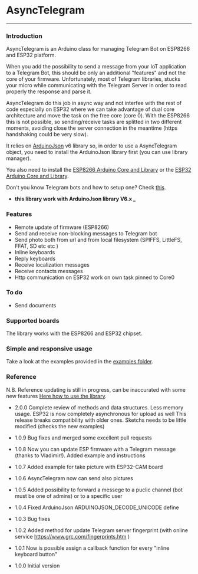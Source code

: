 
# AsyncTelegram 

___
### Introduction
AsyncTelegram is an Arduino class for managing Telegram Bot on ESP8266 and ESP32 platform.

When you add the possibility to send a message from your IoT application to a Telegram Bot, this should be only an additional "features" and not the core of your firmware.
Unfortunately, most of Telegram libraries, stucks your micro while communicating with the Telegram Server in order to read properly the response and parse it.

AsyncTelegram do this job in async way and not interfee with the rest of code especially on ESP32 where we can take advantage of dual core architecture and move the task on the free core (core 0). With the ESP8266 this is not possible, so sending/receive tasks are splitted in two different moments, avoiding close the server connection in the meantime (https handshaking could be very slow).

It relies on [ArduinoJson](https://github.com/bblanchon/ArduinoJson) v6 library so, in order to use a AsyncTelegram object, you need to install the ArduinoJson library first (you can use library manager).

You also need to install the [ESP8266 Arduino Core and Library](https://github.com/esp8266/Arduino) or the [ESP32 Arduino Core and Library](https://github.com/espressif/arduino-esp32).

Don't you know Telegram bots and how to setup one? Check [this](https://core.telegram.org/bots#6-botfather).

+ **this library work with ArduinoJson library V6.x _**


### Features
+ Remote update of firmware (ESP8266)
+ Send and receive non-blocking messages to Telegram bot
+ Send photo both from url and from local filesystem (SPIFFS, LittleFS, FFAT, SD etc etc )
+ Inline keyboards
+ Reply keyboards 
+ Receive localization messages
+ Receive contacts messages 
+ Http communication on ESP32 work on own task pinned to Core0 

### To do
+ Send documents

### Supported boards
The library works with the ESP8266 and ESP32 chipset.

### Simple and responsive usage
Take a look at the examples provided in the [examples folder](https://github.com/cotestatnt/AsyncTelegram/tree/master/examples).

### Reference
N.B. Reference updating is still in progress, can be inaccurated with some new features
[Here how to use the library](https://github.com/cotestatnt/AsyncTelegram/blob/master/REFERENCE.md). 

+ 2.0.0   Complete review of methods and data structures. Less memory usage. ESP32 is now completely asynchronous for upload as well
          This release breaks compatibility with older ones. Sketchs needs to be little modified (checks the new examples)

+ 1.0.9   Bug fixes and merged some excellent pull requests
+ 1.0.8   Now you can update ESP firmware with a Telegram message (thanks to Vladimir!). Added example and instructions
+ 1.0.7   Added example for take picture with ESP32-CAM board
+ 1.0.6   AsyncTelegram now can send also pictures
+ 1.0.5   Added possibility to forward a messege to a puclic channel (bot must be one of admins) or to a specific user
+ 1.0.4	  Fixed ArduinoJson ARDUINOJSON_DECODE_UNICODE define
+ 1.0.3   Bug fixes
+ 1.0.2   Added method for update Telegram server fingerprint (with online service https://www.grc.com/fingerprints.htm )
+ 1.0.1   Now is possible assign a callback function for every "inline keyboard button"
+ 1.0.0   Initial version
